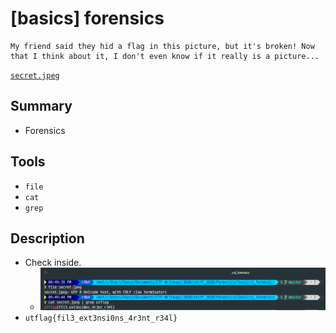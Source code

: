 # [basics] forensics

```text
My friend said they hid a flag in this picture, but it's broken! Now that I think about it, I don't even know if it really is a picture...
```

[`secret.jpeg`](./secret.jpeg)

## Summary

* Forensics

## Tools

* `file`
* `cat`
* `grep`

## Description

* Check inside.
  * ![1-1](./1-1.png?raw=true)
* `utflag{fil3_ext3nsi0ns_4r3nt_r34l}`
